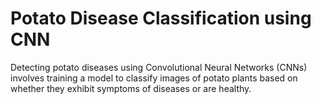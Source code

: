 # Potato Disease Classification using CNN

Detecting potato diseases using Convolutional Neural Networks (CNNs) involves training a model to classify images of potato plants based on whether they exhibit symptoms of diseases or are healthy.